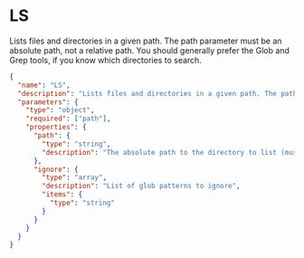 # LS

Lists files and directories in a given path. The path parameter must be an absolute path, not a relative path. You should generally prefer the Glob and Grep tools, if you know which directories to search.

```json
{
  "name": "LS",
  "description": "Lists files and directories in a given path. The path parameter must be an absolute path, not a relative path.",
  "parameters": {
    "type": "object",
    "required": ["path"],
    "properties": {
      "path": {
        "type": "string",
        "description": "The absolute path to the directory to list (must be absolute, not relative), by default should be current path"
      },
      "ignore": {
        "type": "array",
        "description": "List of glob patterns to ignore",
        "items": {
          "type": "string"
        }
      }
    }
  }
}
```
